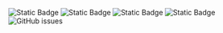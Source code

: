 ![Static Badge](https://img.shields.io/badge/blacklists-60-000000) ![Static Badge](https://img.shields.io/badge/blacklisted-3113924-cc0000) ![Static Badge](https://img.shields.io/badge/whitelisted-2243-00CC00) ![Static Badge](https://img.shields.io/badge/streaming_blacklist-28107-000000) ![GitHub issues](https://img.shields.io/github/issues/fabriziosalmi/blacklists)
